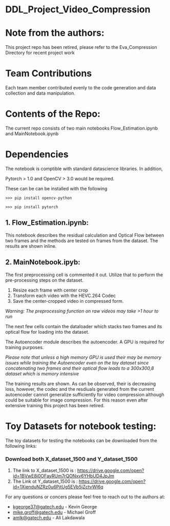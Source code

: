 # DDL_Project_Video_Compression


# Note from the authors:
This project repo has been retired, please refer to the Eva_Compression Directory for recent project work


# Team Contributions
Each team member contributed evenly to the code generation and data collection
and data manipulation.


# Contents of the Repo:
The current repo consists of two main notebooks Flow_Estimation.ipynb and
MainNotebook.ipynb

# Dependencies
The notebook is comptible with standard datascience libraries. In addition,

Pytorch >  1.0 and OpenCV > 3.0 would be required.

These can be can be installed with the following

`>>> pip install opencv-python`

`>>> pip install pytorch`

## 1. Flow_Estimation.ipynb:
This notebook describes the residual calculation and Optical Flow between two
frames and the methods are tested on frames from the dataset. The results are
shown inline.

## 2. MainNotebook.ipyb:
The first preprocessing cell is commented it out. Utilize that to perform
the pre-processing steps on the dataset.
1. Resize each frame with center crop
2. Transform each video with the HEVC.264 Codec
3. Save the center-cropped video in compressed form.

*Warning: The preprocessing function on raw videos may take >1 hour to run*

The next few cells contain the dataloader which stacks two frames and its optical
flow for loading into the dataset.

The Autoencoder module describes the autoencoder. A GPU is required for training
purposes.

*Please note that unless a high memory GPU is used their may be memory issues
while training the Autoencoder even on the toy dataset since concatenating two
frames and their optical flow leads to a 300x300,8 dataset which is memory
intensive*

The training results are shown. As can be observed, their is decreasing loss,
however, the codec and the resdiuals generated from the current autoencoder
cannot generalize sufficiently for video compression although could be suitable
for image compression. For this reason even after extensive training this project
has been retired.



# Toy Datasets for notebook testing:
The toy datasets for testing the notebooks can be downloaded from the following
links:
### Download both X_dataset_1500 and Y_dataset_1500

1. The link to X_dataset_1500 is : https://drive.google.com/open?id=1BVwE8i0OFayRUm7rQONxv6YHbUD4JpJm
2. The Link ot Y_dataset_1500 is : https://drive.google.com/open?id=1XienduNZRz0u6PjtUg5EVb5jZctvWI6q

For any questions or concers please feel free to reach out to the authors at:
- kgeorge37@gatech.edu - Kevin George
- mike.groff@gatech.edu - Michael Groff
- amlk@gatech.edu - Ali Lakdawala


